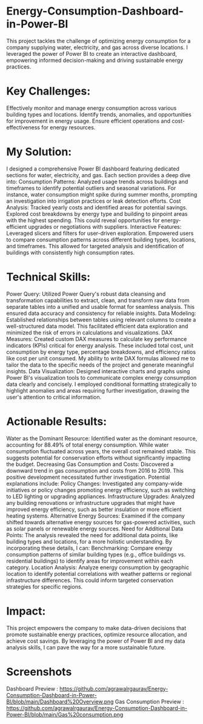 # Energy-Consumption-Dashboard-in-Power-BI

This project tackles the challenge of optimizing energy consumption for a company supplying water, electricity, and gas across diverse locations. I leveraged the power of Power BI to create an interactive dashboard, empowering informed decision-making and driving sustainable energy practices.

# Key Challenges:

Effectively monitor and manage energy consumption across various building types and locations.
Identify trends, anomalies, and opportunities for improvement in energy usage.
Ensure efficient operations and cost-effectiveness for energy resources.


# My Solution:

I designed a comprehensive Power BI dashboard featuring dedicated sections for water, electricity, and gas. Each section provides a deep dive into:
Consumption Patterns: Analyzed usage trends across buildings and timeframes to identify potential outliers and seasonal variations. For instance, water consumption might spike during summer months, prompting an investigation into irrigation practices or leak detection efforts.
Cost Analysis: Tracked yearly costs and identified areas for potential savings. Explored cost breakdowns by energy type and building to pinpoint areas with the highest spending. This could reveal opportunities for energy-efficient upgrades or negotiations with suppliers.
Interactive Features: Leveraged slicers and filters for user-driven exploration. Empowered users to compare consumption patterns across different building types, locations, and timeframes. This allowed for targeted analysis and identification of buildings with consistently high consumption rates.

# Technical Skills:

Power Query: Utilized Power Query's robust data cleansing and transformation capabilities to extract, clean, and transform raw data from separate tables into a unified and usable format for seamless analysis. This ensured data accuracy and consistency for reliable insights.
Data Modeling: Established relationships between tables using relevant columns to create a well-structured data model. This facilitated efficient data exploration and minimized the risk of errors in calculations and visualizations.
DAX Measures: Created custom DAX measures to calculate key performance indicators (KPIs) critical for energy analysis. These included total cost, unit consumption by energy type, percentage breakdowns, and efficiency ratios like cost per unit consumed. My ability to write DAX formulas allowed me to tailor the data to the specific needs of the project and generate meaningful insights.
Data Visualization: Designed interactive charts and graphs using Power BI's visualization tools to communicate complex energy consumption data clearly and concisely. I employed conditional formatting strategically to highlight anomalies and areas requiring further investigation, drawing the user's attention to critical information.

# Actionable Results:

Water as the Dominant Resource: Identified water as the dominant resource, accounting for 88.49% of total energy consumption. While water consumption fluctuated across years, the overall cost remained stable. This suggests potential for conservation efforts without significantly impacting the budget.
Decreasing Gas Consumption and Costs: Discovered a downward trend in gas consumption and costs from 2016 to 2019. This positive development necessitated further investigation. Potential explanations include:
Policy Changes: Investigated any company-wide initiatives or policy changes promoting energy efficiency, such as switching to LED lighting or upgrading appliances.
Infrastructure Upgrades: Analyzed any building renovations or infrastructure upgrades that might have improved energy efficiency, such as better insulation or more efficient heating systems.
Alternative Energy Sources: Examined if the company shifted towards alternative energy sources for gas-powered activities, such as solar panels or renewable energy sources.
Need for Additional Data Points: The analysis revealed the need for additional data points, like building types and locations, for a more holistic understanding. By incorporating these details, I can:
Benchmarking: Compare energy consumption patterns of similar building types (e.g., office buildings vs. residential buildings) to identify areas for improvement within each category.
Location Analysis: Analyze energy consumption by geographic location to identify potential correlations with weather patterns or regional infrastructure differences. This could inform targeted conservation strategies for specific regions.

# Impact:
This project empowers the company to make data-driven decisions that promote sustainable energy practices, optimize resource allocation, and achieve cost savings. By leveraging the power of Power BI and my data analysis skills, I can pave the way for a more sustainable future.

# Screenshots
Dashboard Preview : https://github.com/agrawalrgaurav/Energy-Consumption-Dashboard-in-Power-BI/blob/main/Dashboard%20Overview.png
Gas Consumption Preview : https://github.com/agrawalrgaurav/Energy-Consumption-Dashboard-in-Power-BI/blob/main/Gas%20consumption.png
